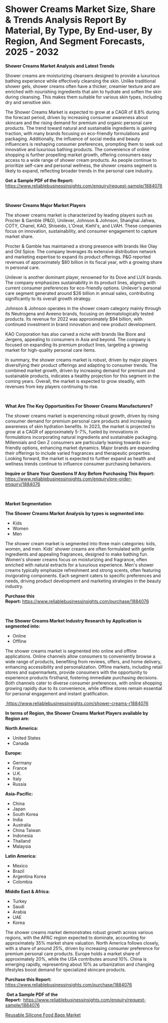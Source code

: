 <p><h1>Shower Creams Market Size, Share & Trends Analysis Report By Material, By Type, By End-user, By Region, And Segment Forecasts, 2025 - 2032</h1></p><p><strong>Shower Creams Market Analysis and Latest Trends</strong></p>
<p><p>Shower creams are moisturizing cleansers designed to provide a luxurious bathing experience while effectively cleansing the skin. Unlike traditional shower gels, shower creams often have a thicker, creamier texture and are enriched with nourishing ingredients that aim to hydrate and soften the skin during cleansing. This makes them suitable for various skin types, including dry and sensitive skin. </p><p>The Shower Creams Market is expected to grow at a CAGR of 8.8% during the forecast period, driven by increasing consumer awareness about skincare and the rising demand for premium and organic personal care products. The trend toward natural and sustainable ingredients is gaining traction, with many brands focusing on eco-friendly formulations and packaging. Additionally, the influence of social media and beauty influencers is reshaping consumer preferences, prompting them to seek out innovative and luxurious bathing products. The convenience of online shopping is further propelling market growth, offering consumers easy access to a wide range of shower cream products. As people continue to prioritize self-care and personal wellness, the shower creams segment is likely to expand, reflecting broader trends in the personal care industry.</p></p>
<p><strong>Get a Sample PDF of the Report:&nbsp;</strong> <a href="https://www.reliablebusinessinsights.com/enquiry/request-sample/1884076?utm_campaign=2323&utm_medium=2&utm_source=Github&utm_content=ia&utm_term=08022025&utm_id=shower-creams">https://www.reliablebusinessinsights.com/enquiry/request-sample/1884076</a></p>
<p>&nbsp;</p>
<p><strong>Shower Creams Major Market Players</strong></p>
<p><p>The shower creams market is characterized by leading players such as Procter & Gamble (P&G), Unilever, Johnson & Johnson, Shanghai Jahwa, COTY, Chanel, KAO, Shiseido, L'Oreal, Kiehl's, and LVAH. These companies focus on innovation, sustainability, and consumer engagement to capture market share.</p><p>Procter & Gamble has maintained a strong presence with brands like Olay and Old Spice. The company leverages its extensive distribution network and marketing expertise to expand its product offerings. P&G reported revenues of approximately $80 billion in its fiscal year, with a growing share in personal care.</p><p>Unilever is another dominant player, renowned for its Dove and LUX brands. The company emphasizes sustainability in its product lines, aligning with current consumer preferences for eco-friendly options. Unilever's personal care segment generated around $26 billion in annual sales, contributing significantly to its overall growth strategy.</p><p>Johnson & Johnson operates in the shower cream category mainly through its Neutrogena and Aveeno brands, focusing on dermatologically tested products. Its revenue for 2022 was approximately $94 billion, with continued investment in brand innovation and new product development.</p><p>KAO Corporation has also carved a niche with brands like Biore and Jergens, appealing to consumers in Asia and beyond. The company is focused on expanding its premium product lines, targeting a growing market for high-quality personal care items.</p><p>In summary, the shower creams market is robust, driven by major players diversifying their product offerings and adapting to consumer trends. The combined market growth, driven by increasing demand for premium and sustainable products, indicates a healthy projection for this segment in the coming years. Overall, the market is expected to grow steadily, with revenues from key players continuing to rise.</p></p>
<p>&nbsp;</p>
<p><strong>What Are The Key Opportunities For Shower Creams Manufacturers?</strong></p>
<p><p>The shower creams market is experiencing robust growth, driven by rising consumer demand for premium personal care products and increasing awareness of skin hydration benefits. In 2023, the market is projected to grow at a CAGR of approximately 5-7%, fueled by innovations in formulations incorporating natural ingredients and sustainable packaging. Millennials and Gen Z consumers are particularly leaning towards eco-friendly options, enhancing market dynamics. Major brands are expanding their offerings to include varied fragrances and therapeutic properties. Looking forward, the market is expected to further expand as health and wellness trends continue to influence consumer purchasing behaviors.</p></p>
<p><strong>Inquire or Share Your Questions If Any Before Purchasing This Report:</strong> <a href="https://www.reliablebusinessinsights.com/enquiry/pre-order-enquiry/1884076?utm_campaign=2323&utm_medium=2&utm_source=Github&utm_content=ia&utm_term=08022025&utm_id=shower-creams">https://www.reliablebusinessinsights.com/enquiry/pre-order-enquiry/1884076</a></p>
<p>&nbsp;</p>
<p><strong>Market Segmentation</strong></p>
<p><strong>The Shower Creams Market Analysis by types is segmented into:</strong></p>
<p><ul><li>Kids</li><li>Women</li><li>Men</li></ul></p>
<p><p>The shower cream market is segmented into three main categories: kids, women, and men. Kids' shower creams are often formulated with gentle ingredients and appealing fragrances, designed to make bathing fun. Women's shower creams focus on moisturizing and fragrance, often enriched with natural extracts for a luxurious experience. Men's shower creams typically emphasize refreshment and strong scents, often featuring invigorating components. Each segment caters to specific preferences and needs, driving product development and marketing strategies in the beauty industry.</p></p>
<p><strong>Purchase this Report:&nbsp;</strong><a href="https://www.reliablebusinessinsights.com/purchase/1884076?utm_campaign=2323&utm_medium=2&utm_source=Github&utm_content=ia&utm_term=08022025&utm_id=shower-creams">https://www.reliablebusinessinsights.com/purchase/1884076</a></p>
<p>&nbsp;</p>
<p><strong>The Shower Creams Market Industry Research by Application is segmented into:</strong></p>
<p><ul><li>Online</li><li>Offline</li></ul></p>
<p><p>The shower creams market is segmented into online and offline applications. Online channels allow consumers to conveniently browse a wide range of products, benefiting from reviews, offers, and home delivery, enhancing accessibility and personalization. Offline markets, including retail stores and supermarkets, provide consumers with the opportunity to experience products firsthand, fostering immediate purchasing decisions. Both channels cater to diverse consumer preferences, with online shopping growing rapidly due to its convenience, while offline stores remain essential for personal engagement and instant gratification.</p></p>
<p><a href="https://www.reliablebusinessinsights.com/shower-creams-r1884076?utm_campaign=2323&utm_medium=2&utm_source=Github&utm_content=ia&utm_term=08022025&utm_id=shower-creams">&nbsp;https://www.reliablebusinessinsights.com/shower-creams-r1884076</a></p>
<p><strong>In terms of Region, the Shower Creams Market Players available by Region are:</strong></p>
<p>
    <p> <strong> North America: </strong>
        <ul>
            <li>United States</li>
            <li>Canada</li>
        </ul>
        </p> 
    <p> <strong> Europe: </strong>
        <ul>
            <li>Germany</li>
            <li>France</li>
            <li>U.K.</li>
            <li>Italy</li>
            <li>Russia</li>
        </ul>
        </p> 
    <p> <strong> Asia-Pacific: </strong>
        <ul>
            <li>China</li>
            <li>Japan</li>
            <li>South Korea</li>
            <li>India</li>
            <li>Australia</li>
            <li>China Taiwan</li>
            <li>Indonesia</li>
            <li>Thailand</li>
            <li>Malaysia</li>
        </ul>
        </p> 
    <p> <strong> Latin America: </strong>
        <ul>
            <li>Mexico</li>
            <li>Brazil</li>
            <li>Argentina Korea</li>
            <li>Colombia</li>
        </ul>
        </p> 
    <p> <strong> Middle East & Africa: </strong>
        <ul>
            <li>Turkey</li>
            <li>Saudi</li>
            <li>Arabia</li>
            <li>UAE</li>
            <li>Korea</li>
        </ul>
    </p>
    </p>
<p><p>The shower creams market demonstrates robust growth across various regions, with the APAC region expected to dominate, accounting for approximately 35% market share valuation. North America follows closely, with a share of around 25%, driven by increasing consumer preference for premium personal care products. Europe holds a market share of approximately 20%, while the USA contributes around 10%. China is emerging rapidly, representing about 10% as urbanization and changing lifestyles boost demand for specialized skincare products.</p></p>
<p><strong>Purchase this Report: </strong><a href="https://www.reliablebusinessinsights.com/purchase/1884076?utm_campaign=2323&utm_medium=2&utm_source=Github&utm_content=ia&utm_term=08022025&utm_id=shower-creams">https://www.reliablebusinessinsights.com/purchase/1884076</a></p>
<p>&nbsp;<strong>Get a Sample PDF of the Report:&nbsp;&nbsp;</strong><a href="https://www.reliablebusinessinsights.com/enquiry/request-sample/1884076?utm_campaign=2323&utm_medium=2&utm_source=Github&utm_content=ia&utm_term=08022025&utm_id=shower-creams">https://www.reliablebusinessinsights.com/enquiry/request-sample/1884076</a></p>
<p><strong></strong></p>
<p><p><a href="https://github.com/tanekacalderon743/Market-Research-Report-List-1/blob/main/reusable-silicone-food-bags-market.md?utm_campaign=2323&utm_medium=2&utm_source=Github&utm_content=ia&utm_term=08022025&utm_id=shower-creams">Reusable Silicone Food Bags Market</a></p></p>